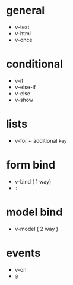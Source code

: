 

# general

* v-text
* v-html
* v-once

# conditional

* v-if
* v-else-if
* v-else
* v-show

# lists

* v-for 
~ additional `key`

# form bind

* v-bind ( 1 way)
* `:`

# model bind

* v-model ( 2 way )

# events

* v-on
* `@`
